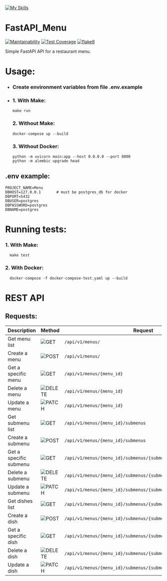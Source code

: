 [![My Skills](https://skillicons.dev/icons?i=py,fastapi,postgres,docker,github)](https://skillicons.dev)

# FastAPI_Menu

[![Maintainability](https://api.codeclimate.com/v1/badges/e9159925efd9c3308368/maintainability)](https://codeclimate.com/github/SadLaboka/FastAPI_Menu/maintainability)
[![Test Coverage](https://api.codeclimate.com/v1/badges/e9159925efd9c3308368/test_coverage)](https://codeclimate.com/github/SadLaboka/FastAPI_Menu/test_coverage)
[![flake8](https://github.com/SadLaboka/FastAPI_Menu/actions/workflows/flake8.yml/badge.svg)](https://github.com/SadLaboka/FastAPI_Menu/actions/workflows/flake8.yml)

Simple FastAPI API for a restaurant menu.

# Usage:
* ### Create environment variables from file .env.example

* ### 1. With Make:
     ```
     make run
     ```
  ### 2. Without Make:
     ```
     docker-compose up --build
     ```
  ### 3. Without Docker:
     ```
     python -m uvicorn main:app --host 0.0.0.0 --port 8000
     python -m alembic upgrade head
     ```
## .env example:
```
PROJECT_NAME=Menu
DBHOST=127.0.0.1       # must be postgres_db for docker
DBPORT=5432
DBUSER=postgres
DBPASSWORD=postgres
DBNAME=postgres
```

# Running tests:
 ### 1. With Make:
   ```
     make test
   ```
 ### 2. With Docker:
   ```
     docker-compose -f docker-compose-test.yaml up --build
   ```

# REST API

## Requests:

| Description           | Method                                            | Request                                                                |
|-----------------------|---------------------------------------------------|------------------------------------------------------------------------|
| Get menu list         |![GET](https://img.shields.io/badge/-GET-blue)     | `/api/v1/menus/`                                                       |
| Create a menu         |![POST](https://img.shields.io/badge/-POST-success)| `/api/v1/menus/`                                                       |
| Get a specific menu   |![GET](https://img.shields.io/badge/-GET-blue)     | `/api/v1/menus/{menu_id}`                                              |
| Delete a menu         |![DELETE](https://img.shields.io/badge/-DELETE-red)| `/api/v1/menus/{menu_id}`                                              |
| Update a menu         |![PATCH](https://img.shields.io/badge/-PATCH-9cf)  | `/api/v1/menus/{menu_id}`                                              |
| Get submenu list      |![GET](https://img.shields.io/badge/-GET-blue)     | `/api/v1/menus/{menu_id}/submenus`                                     |
| Create a submenu      |![POST](https://img.shields.io/badge/-POST-success)| `/api/v1/menus/{menu_id}/submenus`                                     |
| Get a specific submenu|![GET](https://img.shields.io/badge/-GET-blue)     | `/api/v1/menus/{menu_id}/submenus/{submenu_id}`                        |
| Delete a submenu      |![DELETE](https://img.shields.io/badge/-DELETE-red)| `/api/v1/menus/{menu_id}/submenus/{submenu_id}`                        |
| Update a submenu      |![PATCH](https://img.shields.io/badge/-PATCH-9cf)  | `/api/v1/menus/{menu_id}/submenus/{submenu_id}`                        |
| Get dishes list       |![GET](https://img.shields.io/badge/-GET-blue)     | `/api/v1/menus/{menu_id}/submenus/{submenu_id}/dishes`                 |
| Create a dish         |![POST](https://img.shields.io/badge/-POST-success)| `/api/v1/menus/{menu_id}/submenus/{submenu_id}/dishes`                 |
| Get a specific dish   |![GET](https://img.shields.io/badge/-GET-blue)     | `/api/v1/menus/{menu_id}/submenus/{submenu_id}/dishes/{dish_id}`       |
| Delete a dish         |![DELETE](https://img.shields.io/badge/-DELETE-red)| `/api/v1/menus/{menu_id}/submenus/{submenu_id}/dishes/{dish_id}`       |
| Update a dish         |![PATCH](https://img.shields.io/badge/-PATCH-9cf)  | `/api/v1/menus/{menu_id}/submenus/{submenu_id}/dishes/{dish_id}`       |
